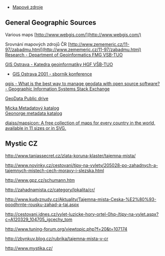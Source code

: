 - [Mapové zdroje](.Sources_CZ.md)


## General Geographic Sources

Various maps [http://www.webgis.com/](http://www.webgis.com/)  

Srovnání mapových zdrojů ČR [http://www.zememeric.cz/11-97/zabadmu.html](http://www.zememeric.cz/11-97/zabadmu.html)  
[Research - Department of Geoinformatics FMG VSB-TUO](https://www.hgf.vsb.cz/548/en/research/)

[GIS Ostrava - Katedra geoinformatiky HGF VŠB-TUO](https://www.hgf.vsb.cz/548/cs/o-katedre/udalosti/gis-ostrava)
- [GIS Ostrava 2001 - sborník konference](http://gisak.vsb.cz/GIS_Ostrava/GIS_Ova_2001/Sbornik/Referaty/langr.htm)

[qgis - What is the best way to manage geodata with open source software? - Geographic Information Systems Stack Exchange](https://gis.stackexchange.com/questions/97378/what-is-the-best-way-to-manage-geodata-with-open-source-software)

[GeoData Public drive](https://mygeodata.cloud/drive/public#)

[Micka Metadatový katalog](https://micka.cenia.cz/)  
[Geonorge metadata katalog](http://www.geonorge.no/geonetwork/srv/no/main.home)

[djaiss/mapsicon: A free collection of maps for every country in the world, available in 11 sizes or in SVG.](https://github.com/djaiss/mapsicon)



## Mystic CZ

http://www.taniassecret.cz/zlata-koruna-klaster/tajemna-mista/

http://www.novinky.cz/cestovani/tipy-na-vylety/205028-po-zahadnych-a-tajemnych-mistech-cech-moravy-i-slezska.html

http://www.gpz.cz/schumann.htm

http://zahadnamista.cz/category/lokalita/cr/

http://www.kudyznudy.cz/Aktuality/Tajemna-mista-Ceska-%E2%80%93-poodhrnte-rousku-zahad-a-taj.aspx

http://cestovani.idnes.cz/vylet-luzicke-hory-ortel-0hq-/tipy-na-vylet.aspx?c=A120329_104705_igcechy_tom

http://www.tuning-forum.org/viewtopic.php?f=20&t=107174

http://zbynkuv.blog.cz/rubrika/tajemna-mista-v-cr

http://www.mystika.cz/


